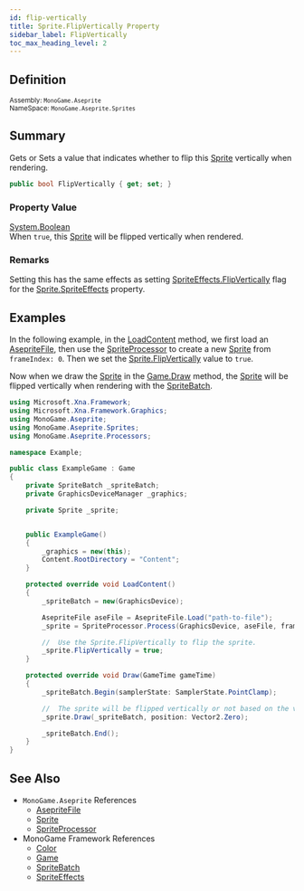 ```yaml
---
id: flip-vertically
title: Sprite.FlipVertically Property
sidebar_label: FlipVertically
toc_max_heading_level: 2
---
```


## Definition

<small>

Assembly: `MonoGame.Aseprite`  
NameSpace: `MonoGame.Aseprite.Sprites`

</small>

## Summary
Gets or Sets a value that indicates whether to flip this [Sprite](../) vertically when rendering.

```cs
public bool FlipVertically { get; set; }
```

### Property Value

[System.Boolean](https://learn.microsoft.com/en-us/dotnet/api/system.boolean?view=net-7.0)  
When `true`, this [Sprite](../) will be flipped vertically when rendered.


### Remarks
Setting this has the same effects as setting [SpriteEffects.FlipVertically](https://docs.monogame.net/api/Microsoft.Xna.Framework.Graphics.SpriteEffects.html) flag for the [Sprite.SpriteEffects](./sprite-effects) property.

## Examples

In the following example, in the [LoadContent](https://docs.monogame.net/api/Microsoft.Xna.Framework.Game.html#Microsoft_Xna_Framework_Game_LoadContent) method, we first load an [AsepriteFile](../../aseprite-file/), then use the [SpriteProcessor](../../../processors/sprite-processor) to create a new [Sprite](../) from `frameIndex: 0`. Then we set the [Sprite.FlipVertically](./flip-vertically) value to `true`.

Now when we draw the [Sprite](../) in the [Game.Draw](https://docs.monogame.net/api/Microsoft.Xna.Framework.Game.html#Microsoft_Xna_Framework_Game_Draw_Microsoft_Xna_Framework_GameTime_) method, the [Sprite](../) will be flipped vertically when rendering with the [SpriteBatch](https://docs.monogame.net/api/Microsoft.Xna.Framework.Graphics.SpriteBatch.html).

```cs {31} title="Set Sprite.FlipVertically" showLineNumbers
using Microsoft.Xna.Framework;
using Microsoft.Xna.Framework.Graphics;
using MonoGame.Aseprite;
using MonoGame.Aseprite.Sprites;
using MonoGame.Aseprite.Processors;

namespace Example;

public class ExampleGame : Game
{
    private SpriteBatch _spriteBatch;
    private GraphicsDeviceManager _graphics;

    private Sprite _sprite;


    public ExampleGame()
    {
        _graphics = new(this);
        Content.RootDirectory = "Content";
    }

    protected override void LoadContent()
    {
        _spriteBatch = new(GraphicsDevice);

        AsepriteFile aseFile = AsepriteFile.Load("path-to-file");
        _sprite = SpriteProcessor.Process(GraphicsDevice, aseFile, frameIndex: 0);

        //  Use the Sprite.FlipVertically to flip the sprite.
        _sprite.FlipVertically = true;
    }

    protected override void Draw(GameTime gameTime)
    {
        _spriteBatch.Begin(samplerState: SamplerState.PointClamp);

        //  The sprite will be flipped vertically or not based on the value set for the property when rendered.
        _sprite.Draw(_spriteBatch, position: Vector2.Zero);

        _spriteBatch.End();
    }
}
```

## See Also

- `MonoGame.Aseprite` References
    - [AsepriteFile](../../aseprite-file/)
    - [Sprite](../)
    - [SpriteProcessor](../../../processors/sprite-processor)
- MonoGame Framework References
    - [Color](https://docs.monogame.net/api/Microsoft.Xna.Framework.Color.html)
    - [Game](https://docs.monogame.net/api/Microsoft.Xna.Framework.Game.html)
    - [SpriteBatch](https://docs.monogame.net/api/Microsoft.Xna.Framework.Graphics.SpriteBatch.html)
    - [SpriteEffects](https://docs.monogame.net/api/Microsoft.Xna.Framework.Graphics.SpriteEffects.html)